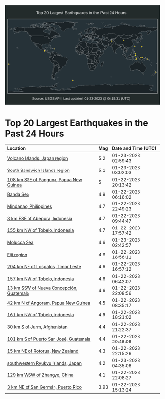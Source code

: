 ![Map](./map.png)

# Top 20 Largest Earthquakes in the Past 24 Hours

| Location | Mag | Date and Time (UTC) |
|:---|:---|:---|
| [Volcano Islands, Japan region](https://earthquake.usgs.gov/earthquakes/eventpage/us7000j6at) | 5.2 | 01-23-2023 02:59:43 |
| [South Sandwich Islands region](https://earthquake.usgs.gov/earthquakes/eventpage/us7000j6aw) | 5.1 | 01-23-2023 03:02:03 |
| [108 km SSE of Panguna, Papua New Guinea](https://earthquake.usgs.gov/earthquakes/eventpage/us7000j69w) | 5 | 01-22-2023 20:13:42 |
| [Banda Sea](https://earthquake.usgs.gov/earthquakes/eventpage/us7000j66k) | 4.9 | 01-22-2023 06:16:02 |
| [Mindanao, Philippines](https://earthquake.usgs.gov/earthquakes/eventpage/us7000j6ab) | 4.7 | 01-22-2023 22:49:23 |
| [3 km ESE of Abepura, Indonesia](https://earthquake.usgs.gov/earthquakes/eventpage/us7000j67f) | 4.7 | 01-22-2023 09:44:47 |
| [155 km NW of Tobelo, Indonesia](https://earthquake.usgs.gov/earthquakes/eventpage/us7000j69g) | 4.7 | 01-22-2023 17:57:42 |
| [Molucca Sea](https://earthquake.usgs.gov/earthquakes/eventpage/us7000j6aq) | 4.6 | 01-23-2023 02:42:57 |
| [Fiji region](https://earthquake.usgs.gov/earthquakes/eventpage/us7000j69j) | 4.6 | 01-22-2023 18:56:11 |
| [204 km NE of Lospalos, Timor Leste](https://earthquake.usgs.gov/earthquakes/eventpage/us7000j692) | 4.6 | 01-22-2023 16:57:12 |
| [157 km NW of Tobelo, Indonesia](https://earthquake.usgs.gov/earthquakes/eventpage/us7000j66q) | 4.6 | 01-22-2023 06:42:07 |
| [13 km SSW of Nueva Concepción, Guatemala](https://earthquake.usgs.gov/earthquakes/eventpage/us7000j6a4) | 4.6 | 01-22-2023 22:08:56 |
| [42 km N of Angoram, Papua New Guinea](https://earthquake.usgs.gov/earthquakes/eventpage/us7000j673) | 4.5 | 01-22-2023 08:35:17 |
| [161 km NW of Tobelo, Indonesia](https://earthquake.usgs.gov/earthquakes/eventpage/us7000j69f) | 4.5 | 01-22-2023 18:21:02 |
| [30 km S of Jurm, Afghanistan](https://earthquake.usgs.gov/earthquakes/eventpage/us7000j6a0) | 4.4 | 01-22-2023 21:22:37 |
| [101 km S of Puerto San José, Guatemala](https://earthquake.usgs.gov/earthquakes/eventpage/us7000j69y) | 4.4 | 01-22-2023 20:46:08 |
| [15 km NE of Rotorua, New Zealand](https://earthquake.usgs.gov/earthquakes/eventpage/us7000j6a6) | 4.3 | 01-22-2023 22:15:26 |
| [southwestern Ryukyu Islands, Japan](https://earthquake.usgs.gov/earthquakes/eventpage/us7000j6b4) | 4.2 | 01-23-2023 04:35:06 |
| [129 km WSW of Zhangye, China](https://earthquake.usgs.gov/earthquakes/eventpage/us7000j6a5) | 4.1 | 01-22-2023 22:08:27 |
| [3 km NE of San Germán, Puerto Rico](https://earthquake.usgs.gov/earthquakes/eventpage/pr2023022001) | 3.93 | 01-22-2023 15:13:24 |
